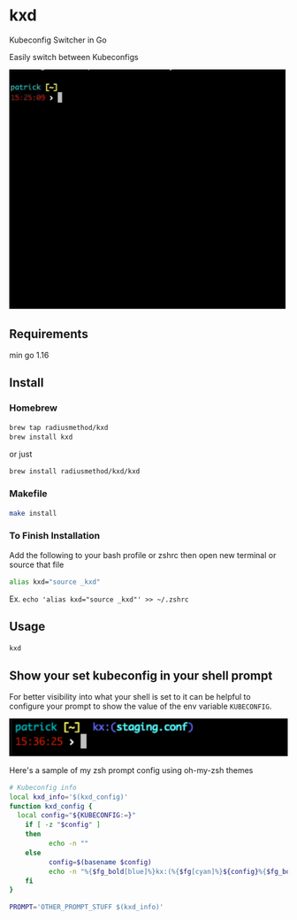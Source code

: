 # kxd

Kubeconfig Switcher in Go

Easily switch between Kubeconfigs

<img src="assets/demo.gif" width="500">

## Requirements
min go 1.16

## Install

### Homebrew

```sh
brew tap radiusmethod/kxd
brew install kxd
```

or just

```sh
brew install radiusmethod/kxd/kxd
```
### Makefile

```sh
make install
```



### To Finish Installation
Add the following to your bash profile or zshrc then open new terminal or source that file

```sh
alias kxd="source _kxd"
```

Ex. `echo 'alias kxd="source _kxd"' >> ~/.zshrc`

## Usage
```sh
kxd
```

## Show your set kubeconfig in your shell prompt
For better visibility into what your shell is set to it can be helpful to configure your prompt to show the value of the env variable `KUBECONFIG`.

<img src="assets/screenshot.png" width="700">

Here's a sample of my zsh prompt config using oh-my-zsh themes

```sh
# Kubeconfig info
local kxd_info='$(kxd_config)'
function kxd_config {
  local config="${KUBECONFIG:=}"
    if [ -z "$config" ]
    then
          echo -n ""
    else
          config=$(basename $config)
          echo -n "%{$fg_bold[blue]%}kx:(%{$fg[cyan]%}${config}%{$fg_bold[blue]%})%{$reset_color%} "
    fi
}
```

```sh
PROMPT='OTHER_PROMPT_STUFF $(kxd_info)'
```
